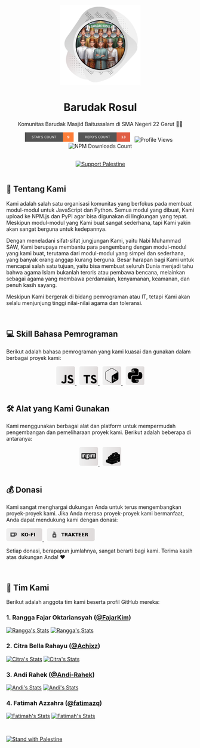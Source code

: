 <div align="center">
    <a href="https://github.com/BarudakRosul">
        <picture>
            <source srcset="https://github.com/BarudakRosul/.github/raw/master/images/picture-dark.svg" media="(prefers-color-scheme: dark)">
            <source srcset="https://github.com/BarudakRosul/.github/raw/master/images/picture-light.svg" media="(prefers-color-scheme: light)">
            <img src="https://github.com/BarudakRosul/.github/raw/master/images/picture-light.svg" alt="Barudak Rosul" width="215" height="215">
        </picture>
    </a>
    <h1>Barudak Rosul</h1>
    <p>Komunitas Barudak Masjid Baitussalam di SMA Negeri 22 Garut 👳🏻</p>
    <p>
        <img src="https://github.com/BarudakRosul/.github/raw/master/images/badges/stars-count.svg" alt="Star's Count" height="25"/>
        &nbsp;
        <img src="https://github.com/BarudakRosul/.github/raw/master/images/badges/repos-count.svg" alt="Repo's Count" height="25"/>
        &nbsp;
        <img src="https://komarev.com/ghpvc/?username=barudakrosul&abbreviated=true&style=for-the-badge" alt="Profile Views" height="25"/>
        &nbsp;
        <img src="https://img.shields.io/npm-stat/dy/barudakrosul-bot?style=for-the-badge&label=NPM%20Downloads" alt="NPM Downloads Count" height="25"/>
    </p>
    </br>
    <a href="https://techforpalestine.org/learn-more"><img src="https://raw.githubusercontent.com/Safouene1/support-palestine-banner/master/banner-support.svg" alt="Support Palestine"/></a>
</div>

</br>

## 🏢 Tentang Kami

Kami adalah salah satu organisasi komunitas yang berfokus pada membuat modul-modul untuk JavaScript dan Python. Semua modul yang dibuat, Kami upload ke NPM.js dan PyPI agar bisa digunakan di lingkungan yang tepat. Meskipun modul-modul yang Kami buat sangat sederhana, tapi Kami yakin akan sangat berguna untuk kedepannya.

Dengan meneladani sifat-sifat jungjungan Kami, yaitu Nabi Muhammad SAW, Kami berupaya membantu para pengembang dengan modul-modul yang kami buat, terutama dari modul-modul yang simpel dan sederhana, yang banyak orang anggap kurang berguna. Besar harapan bagi Kami untuk mencapai salah satu tujuan, yaitu bisa membuat seluruh Dunia menjadi tahu bahwa agama Islam bukanlah teroris atau pembawa bencana, melainkan sebagai agama yang membawa perdamaian, kenyamanan, keamanan, dan penuh kasih sayang.

Meskipun Kami bergerak di bidang pemrograman atau IT, tetapi Kami akan selalu menjunjung tinggi nilai-nilai agama dan toleransi.

</br>

## 💻 Skill Bahasa Pemrograman

Berikut adalah bahasa pemrograman yang kami kuasai dan gunakan dalam berbagai proyek kami:

<div align="center">
    <a href="https://www.javascript.com/">
        <picture>
            <source srcset="https://github.com/BarudakRosul/.github/raw/master/images/icons/javascript-dark.svg" media="(prefers-color-scheme: dark)">
            <source srcset="https://github.com/BarudakRosul/.github/raw/master/images/icons/javascript-light.svg" media="(prefers-color-scheme: light)">
            <img src="https://github.com/BarudakRosul/.github/raw/master/images/icons/javascript-light.svg" alt="JavaScript" width="50" height="50">
        </picture>
    </a>
    &nbsp;
    <a href="https://www.typescriptlang.org/">
        <picture>
            <source srcset="https://github.com/BarudakRosul/.github/raw/master/images/icons/typescript-dark.svg" media="(prefers-color-scheme: dark)">
            <source srcset="https://github.com/BarudakRosul/.github/raw/master/images/icons/typescript-light.svg" media="(prefers-color-scheme: light)">
            <img src="https://github.com/BarudakRosul/.github/raw/master/images/icons/typescript-light.svg" alt="TypeScript" width="50" height="50">
        </picture>
    </a>
    &nbsp;
    <a href="https://www.gnu.org/software/bash/manual/bash.html">
        <picture>
            <source srcset="https://github.com/BarudakRosul/.github/raw/master/images/icons/bash-dark.svg" media="(prefers-color-scheme: dark)">
            <source srcset="https://github.com/BarudakRosul/.github/raw/master/images/icons/bash-light.svg" media="(prefers-color-scheme: light)">
            <img src="https://github.com/BarudakRosul/.github/raw/master/images/icons/bash-light.svg" alt="Bash" width="50" height="50">
        </picture>
    </a>
    &nbsp;
    <a href="https://www.python.org/">
        <picture>
            <source srcset="https://github.com/BarudakRosul/.github/raw/master/images/icons/python-dark.svg" media="(prefers-color-scheme: dark)">
            <source srcset="https://github.com/BarudakRosul/.github/raw/master/images/icons/python-light.svg" media="(prefers-color-scheme: light)">
            <img src="https://github.com/BarudakRosul/.github/raw/master/images/icons/python-light.svg" alt="Python" width="50" height="50">
        </picture>
    </a>
</div>

</br>

## 🛠️ Alat yang Kami Gunakan

Kami menggunakan berbagai alat dan platform untuk mempermudah pengembangan dan pemeliharaan proyek kami. Berikut adalah beberapa di antaranya:

<div align="center">
    <a href="https://www.npmjs.com/">
        <picture>
            <source srcset="https://github.com/BarudakRosul/.github/raw/master/images/icons/npm-dark.svg" media="(prefers-color-scheme: dark)">
            <source srcset="https://github.com/BarudakRosul/.github/raw/master/images/icons/npm-light.svg" media="(prefers-color-scheme: light)">
            <img src="https://github.com/BarudakRosul/.github/raw/master/images/icons/npm-light.svg" alt="NPM" width="50" height="50">
        </picture>
    </a>
    &nbsp;
    <a href="https://pypi.org/">
        <picture>
            <source srcset="https://github.com/BarudakRosul/.github/raw/master/images/icons/pypi-dark.svg" media="(prefers-color-scheme: dark)">
            <source srcset="https://github.com/BarudakRosul/.github/raw/master/images/icons/pypi-light.svg" media="(prefers-color-scheme: light)">
            <img src="https://github.com/BarudakRosul/.github/raw/master/images/icons/pypi-light.svg" alt="PyPI" width="50" height="50">
        </picture>
    </a>
</div>

</br>

## 💰 Donasi

Kami sangat menghargai dukungan Anda untuk terus mengembangkan proyek-proyek kami. Jika Anda merasa proyek-proyek kami bermanfaat, Anda dapat mendukung kami dengan donasi:

<div align="left">
    <a href="https://ko-fi.com/barudakrosul">
        <picture>
            <source srcset="https://github.com/BarudakRosul/.github/raw/master/images/buttons/kofi-dark.svg" media="(prefers-color-scheme: dark)">
            <source srcset="https://github.com/BarudakRosul/.github/raw/master/images/buttons/kofi-light.svg" media="(prefers-color-scheme: light)">
            <img src="https://github.com/BarudakRosul/.github/raw/master/images/buttons/kofi-light.svg" alt="Ko-fi" height="35">
        </picture>
    </a>
    &nbsp;
    <a href="https://trakteer.id/barudakrosul">
        <picture>
            <source srcset="https://github.com/BarudakRosul/.github/raw/master/images/buttons/trakteer-dark.svg" media="(prefers-color-scheme: dark)">
            <source srcset="https://github.com/BarudakRosul/.github/raw/master/images/buttons/trakteer-light.svg" media="(prefers-color-scheme: light)">
            <img src="https://github.com/BarudakRosul/.github/raw/master/images/buttons/trakteer-light.svg" alt="Trakteer" height="35">
        </picture>
    </a>
</div>

Setiap donasi, berapapun jumlahnya, sangat berarti bagi kami. Terima kasih atas dukungan Anda! ❤️

</br>

## 💼 Tim Kami

Berikut adalah anggota tim kami beserta profil GitHub mereka:

### 1. Rangga Fajar Oktariansyah ([@FajarKim](https://github.com/FajarKim))

[![Rangga's Stats](https://gh-readme-profile.vercel.app/api?username=FajarKim&hide_border=true&border_radius=6&locale=id&title_color=fff&text_color=fff&icon_color=e1d9d9&stroke_color=444242&bg_color=4,1d1d1e,4a4a4a#gh-dark-mode-only)](https://github.com/FajarKim#gh-dark-mode-only)
[![Rangga's Stats](https://gh-readme-profile.vercel.app/api?username=FajarKim&hide_border=true&border_radius=6&locale=id&title_color=000&text_color=000&icon_color=49494b&stroke_color=e1d9d9&bg_color=4,f0f0f0,dfdbdb#gh-light-mode-only)](https://github.com/FajarKim#gh-light-mode-only)

### 2. Citra Bella Rahayu ([@Achixz](https://github.com/Achixz))

[![Citra's Stats](https://gh-readme-profile.vercel.app/api?username=Achixz&hide_border=true&border_radius=6&locale=id&title_color=fff&text_color=fff&icon_color=e1d9d9&stroke_color=444242&bg_color=4,1d1d1e,4a4a4a#gh-dark-mode-only)](https://github.com/Achixz#gh-dark-mode-only)
[![Citra's Stats](https://gh-readme-profile.vercel.app/api?username=Achixz&hide_border=true&border_radius=6&locale=id&title_color=000&text_color=000&icon_color=49494b&stroke_color=e1d9d9&bg_color=4,f0f0f0,dfdbdb#gh-light-mode-only)](https://github.com/Achixz#gh-light-mode-only)

### 3. Andi Rahek ([@Andi-Rahek](https://github.com/Andi-Rahek))

[![Andi's Stats](https://gh-readme-profile.vercel.app/api?username=Andi-Rahek&hide_border=true&border_radius=6&locale=id&title_color=fff&text_color=fff&icon_color=e1d9d9&stroke_color=444242&bg_color=4,1d1d1e,4a4a4a#gh-dark-mode-only)](https://github.com/Andi-Rahek#gh-dark-mode-only)
[![Andi's Stats](https://gh-readme-profile.vercel.app/api?username=Andi-Rahek&hide_border=true&border_radius=6&locale=id&title_color=000&text_color=000&icon_color=49494b&stroke_color=e1d9d9&bg_color=4,f0f0f0,dfdbdb#gh-light-mode-only)](https://github.com/Andi-Rahek#gh-light-mode-only)

### 4. Fatimah Azzahra ([@fatimazq](https://github.com/fatimazq))

[![Fatimah's Stats](https://gh-readme-profile.vercel.app/api?username=fatimazq&hide_border=true&border_radius=6&locale=id&title_color=fff&text_color=fff&icon_color=e1d9d9&stroke_color=444242&bg_color=4,1d1d1e,4a4a4a#gh-dark-mode-only)](https://github.com/fatimazq#gh-dark-mode-only)
[![Fatimah's Stats](https://gh-readme-profile.vercel.app/api?username=fatimazq&hide_border=true&border_radius=6&locale=id&title_color=000&text_color=000&icon_color=49494b&stroke_color=e1d9d9&bg_color=4,f0f0f0,dfdbdb#gh-light-mode-only)](https://github.com/fatimazq#gh-light-mode-only)

</br>

[![Stand with Palestine](https://raw.githubusercontent.com/Safouene1/support-palestine-banner/master/StandWithPalestine.svg)](https://techforpalestine.org/learn-more)